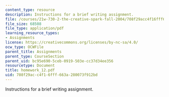 ```yaml
---
content_type: resource
description: Instructions for a brief writing assignment.
file: /courses/21w-730-2-the-creative-spark-fall-2004/708f29acc4f16fff663a280073f912bd_homework_12.pdf
file_size: 68508
file_type: application/pdf
learning_resource_types:
- Assignments
license: https://creativecommons.org/licenses/by-nc-sa/4.0/
ocw_type: OCWFile
parent_title: Assignments
parent_type: CourseSection
parent_uid: bc95e690-5ceb-0919-503e-cc37d34ee356
resourcetype: Document
title: homework_12.pdf
uid: 708f29ac-c4f1-6fff-663a-280073f912bd
---
```

Instructions for a brief writing assignment.